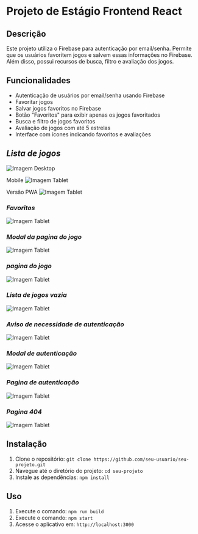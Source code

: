 # Projeto de Estágio Frontend React
## Descrição
Este projeto utiliza o Firebase para autenticação por email/senha. Permite que os usuários favoritem jogos e salvem essas informações no Firebase. Além disso, possui recursos de busca, filtro e avaliação dos jogos.
## Funcionalidades

- Autenticação de usuários por email/senha usando Firebase
- Favoritar jogos
- Salvar jogos favoritos no Firebase
- Botão "Favoritos" para exibir apenas os jogos favoritados
- Busca e filtro de jogos favoritos
- Avaliação de jogos com até 5 estrelas
- Interface com ícones indicando favoritos e avaliações
## *Lista de jogos*

![Imagem Desktop](public/og.png)

Mobile
![Imagem Tablet](public/readme/mHome.png)

Versão PWA
![Imagem Tablet](public/readme/PWA.png)

### *Favoritos*

![Imagem Tablet](public/readme/favoritos.png)

### *Modal da pagina do jogo*

![Imagem Tablet](public/readme/gameModal.png)

### *pagina do jogo*

![Imagem Tablet](public/readme/gamePage.png)

### *Lista de jogos vazia*

![Imagem Tablet](public/readme/emptyTable.png)

### *Aviso de necessidade de autenticação*

![Imagem Tablet](public/readme/authModal.png)

### *Modal de autenticação*

![Imagem Tablet](public/readme/LoginModal.png)

### *Pagina de autenticação*

![Imagem Tablet](public/readme/registerPage.png)

### *Pagina 404*

![Imagem Tablet](public/readme/404page.png)



## Instalação

1. Clone o repositório: `git clone https://github.com/seu-usuario/seu-projeto.git`
2. Navegue até o diretório do projeto: `cd seu-projeto`
3. Instale as dependências: `npm install`

## Uso

1. Execute o comando: `npm run build`
2. Execute o comando: `npm start`
3. Acesse o aplicativo em: `http://localhost:3000`
